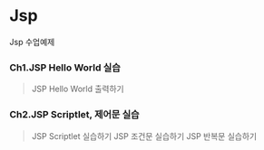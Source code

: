 # Jsp
Jsp 수업예제

### Ch1.JSP Hello World 실습
> JSP Hello World 출력하기

### Ch2.JSP Scriptlet, 제어문 실습
> JSP Scriptlet 실습하기
> JSP 조건문 실습하기
> JSP 반복문 실습하기
